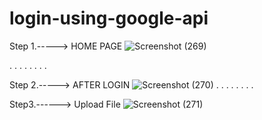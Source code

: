 # login-using-google-api


Step 1.-----> HOME  PAGE
![Screenshot (269)](https://user-images.githubusercontent.com/75972629/213979118-9b25a3e5-cad7-4c88-8404-d728892f87bd.png)

.
.
.
.
.
.
.
.

Step 2.-----> AFTER LOGIN 
![Screenshot (270)](https://user-images.githubusercontent.com/75972629/213979164-a6556805-256d-4afd-823d-d5755bea192a.png)
.
.
.
.
.
.
.
.

Step3.------> Upload File
![Screenshot (271)](https://user-images.githubusercontent.com/75972629/213979208-a0431574-403e-4d89-83f0-d4ef2b276c02.png)

